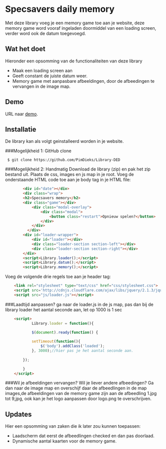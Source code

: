 # Specsavers daily memory
Met deze library voeg je een memory game toe aan je website, deze memory game word
 vooraf ingeladen doormiddel van een loading screen, verder word ook de datum toegevoegd.

## Wat het doet
Hieronder een opsomming van de functionaliteiten van deze library
* Maak een loading screen aan
* Geeft constant de juiste datum weer.
* Memory game met aanpasbare afbeeldingen, door de afbeedingen te vervangen in de image map.

## Demo
URL naar [demo](http://athena.fhict.nl/users/i318346/LibraryDED/index.html).

## Installatie
De library kan als volgt geinstalleerd worden in je website. 

###Mogelijkheid 1: GitHub clone

```
 $ git clone https://github.com/PimDieks/Library-DED
 ```


###Mogelijkheid 2: Handmatig
Download de library (zip) en pak het zip bestand uit. Plaats de css, images en js map in je root. 
Voeg de onderstaande HTML code toe aan je body tag in je HTML file:

```html
		<div id="date"></div>
		<div class="wrap">
		<h2>Specsavers memory</h2>
		<div class="game"></div>
			<div class="modal-overlay">
				<div class="modal">
					<button class="restart">Opnieuw spelen?</button>
				</div>
			</div>
		  </div>
		<div id="loader-wrapper">
			<div id="loader"></div>
			<div class="loader-section section-left"></div>
            <div class="loader-section section-right"></div>
		</div>
		<script>Library.loader();</script>
		<script>Library.datum();</script>
		<script>Library.memory();</script>

```

Voeg de volgende drie regels toe aan je header tag:

```html
	<link rel="stylesheet" type="text/css" href="css/stylesheet.css">
	<script src='http://cdnjs.cloudflare.com/ajax/libs/jquery/2.1.3/jquery.min.js'></script>
	<script src="js/loader.js"></script>
```
###Laadtijd aanpassen?
ga naar de loader.js in de js map, pas dan bij de library loader het aantal seconde aan, let op 1000 is 1 sec

```html
	<script>
	        Library.loader = function(){

            $(document).ready(function() {
 
            setTimeout(function(){
                $('body').addClass('loaded');
            }, 3000);//hier pas je het aantal seconde aan.
         
        });

        }
   	</script>
```

###Wil je afbeeldingen vervangen?
Wil je liever andere afbeedingen? Ga dan naar de image map en overschijf daar de afbeedlingen 
in de map images,de afbeeldingen van de memory game zijn aan de afbeedling 1.jpg tot 9,jpg, 
ook kan je het logo aanpassen door logo.png te overschrijven.

## Updates
Hier een opsomming van zaken die ik later zou kunnen toepassen:
* Laadscherm dat eerst de afbeedlingen checked en dan pas doorlaad.
* Dynamische aantal kaarten voor de memory game.

